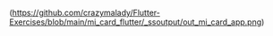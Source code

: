 (https://github.com/crazymalady/Flutter-Exercises/blob/main/mi_card_flutter/_ssoutput/out_mi_card_app.png)
